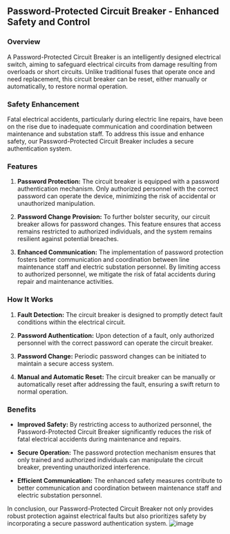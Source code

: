 ## Password-Protected Circuit Breaker - Enhanced Safety and Control

### Overview

A Password-Protected Circuit Breaker is an intelligently designed electrical switch, aiming to safeguard electrical circuits from damage resulting from overloads or short circuits. Unlike traditional fuses that operate once and need replacement, this circuit breaker can be reset, either manually or automatically, to restore normal operation.

### Safety Enhancement

Fatal electrical accidents, particularly during electric line repairs, have been on the rise due to inadequate communication and coordination between maintenance and substation staff. To address this issue and enhance safety, our Password-Protected Circuit Breaker includes a secure authentication system.

### Features

1. **Password Protection:** The circuit breaker is equipped with a password authentication mechanism. Only authorized personnel with the correct password can operate the device, minimizing the risk of accidental or unauthorized manipulation.

2. **Password Change Provision:** To further bolster security, our circuit breaker allows for password changes. This feature ensures that access remains restricted to authorized individuals, and the system remains resilient against potential breaches.

3. **Enhanced Communication:** The implementation of password protection fosters better communication and coordination between line maintenance staff and electric substation personnel. By limiting access to authorized personnel, we mitigate the risk of fatal accidents during repair and maintenance activities.

### How It Works

1. **Fault Detection:** The circuit breaker is designed to promptly detect fault conditions within the electrical circuit.

2. **Password Authentication:** Upon detection of a fault, only authorized personnel with the correct password can operate the circuit breaker.

3. **Password Change:** Periodic password changes can be initiated to maintain a secure access system.

4. **Manual and Automatic Reset:** The circuit breaker can be manually or automatically reset after addressing the fault, ensuring a swift return to normal operation.

### Benefits

- **Improved Safety:** By restricting access to authorized personnel, the Password-Protected Circuit Breaker significantly reduces the risk of fatal electrical accidents during maintenance and repairs.

- **Secure Operation:** The password protection mechanism ensures that only trained and authorized individuals can manipulate the circuit breaker, preventing unauthorized interference.

- **Efficient Communication:** The enhanced safety measures contribute to better communication and coordination between maintenance staff and electric substation personnel.

In conclusion, our Password-Protected Circuit Breaker not only provides robust protection against electrical faults but also prioritizes safety by incorporating a secure password authentication system.
![image](https://github.com/Amlan-prog/Arduino-based-circuit-breaker-with-Password/assets/106246237/b8f23488-6642-4a49-aaf5-5da47a7344c0)

